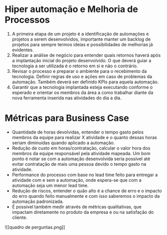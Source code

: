 # Hiper automação e Melhoria de Processos

1. A primeira etapa de um projeto é a identificação de automações e projetos a serem desenvolvidos, importante manter um backlog de projetos para sempre termos ideias e possibilidades de melhorias já evidentes.
2. Realizar a análise de negócio para entender quais retornos haverá após a implantação inicial do projeto desenvolvido. O que deverá guiar a tecnologia a ser utilizada é o retorno em si e não o contrário.
3. Revisar o processo e preparar o ambiente para o recebimento da tecnologia. Definir regras de uso e ações em caso de problemas da automação. Também deverá ser definido KPIs para aquela automação.
4. Garantir que a tecnologia implantada esteja executando conforme o esperado e orientar os membros da área a como trabalhar diante da nova ferramenta inserida nas atividades do dia a dia.

# Métricas para Business Case

- Quantidade de horas devolvidas, entender o tempo gasto pelos membros da equipe para realizar X atividade e o quanto dessas horas seriam diminuídas quando aplicado a automação.
- Redução de custo em horas/contratação, calcular o valor hora dos membros da equipe responsável pela atividade mapeada. Um bom ponto é notar se com a automação desenvolvida seria possível até evitar contratação de mais uma pessoa devido o tempo gasto na atividade.
- Performance do processo com base no lead time feito para entregar a atividade com e sem a automação, onde espera-se que com a automação seja um menor lead time.
- Redução de riscos, entender o quão alto é a chance de erro e o impacto do erro quando feito manualmente e com isso saberemos o impacto da automação padronizada.
- É possível também medir através de métricas qualitativas, que impactam diretamente no produto da empresa e ou na satisfação do cliente.

![[quadro de perguntas.png]]
